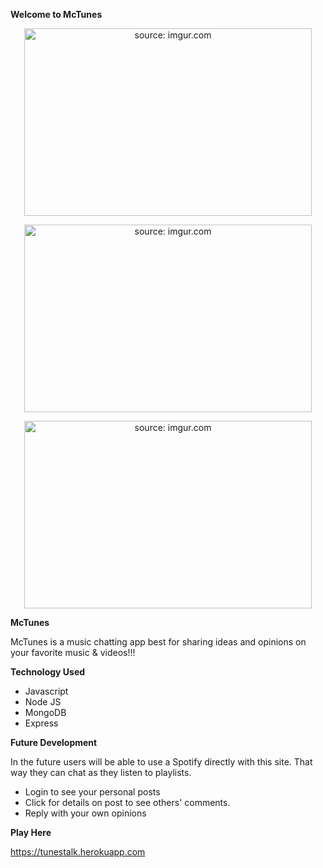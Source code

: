 **Welcome to McTunes**

<p align="center">
 <img width="460" height="300" src="https://i.imgur.com/enqObDk.png" title="source: imgur.com">
</p>

<p align="center">
 <img width="460" height="300" src="https://i.imgur.com/D2J0cfj.png" title="source: imgur.com">
</p>

<p align="center">
 <img width="460" height="300" src="https://i.imgur.com/jywvbEs.png" title="source: imgur.com">
</p>

**McTunes**

McTunes is a music chatting app best for sharing ideas and opinions on your favorite music & videos!!!  

**Technology Used**

* Javascript
* Node JS
* MongoDB
* Express

<!--**Wireframes**

<p align="center">
 <img width="460" height="300" src="https://i.imgur.com/Z6RZLfz.jpg" title="source: imgur.com">
</p>-->


**Future Development**

In the future users will be able to use a Spotify directly with this site. That way they can chat as they listen to playlists. 

* Login to see your personal posts
* Click for details on post to see others' comments.  
* Reply with your own opinions 

**Play Here**

https://tunestalk.herokuapp.com